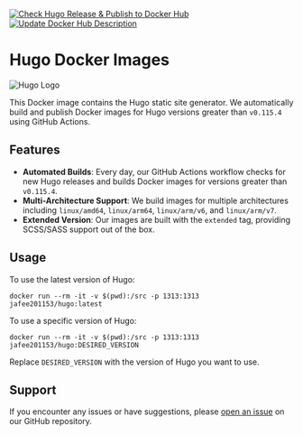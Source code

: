 [![Check Hugo Release & Publish to Docker Hub](https://github.com/leoli0605/docker-hugo/actions/workflows/docker-publish.yml/badge.svg)](https://github.com/leoli0605/docker-hugo/actions/workflows/docker-publish.yml)
[![Update Docker Hub Description](https://github.com/leoli0605/docker-hugo/actions/workflows/dockerhub-description.yml/badge.svg)](https://github.com/leoli0605/docker-hugo/actions/workflows/dockerhub-description.yml)

# Hugo Docker Images

![Hugo Logo](https://gohugo.io/images/hugo-logo-wide.svg)

This Docker image contains the Hugo static site generator. We automatically build and publish Docker images for Hugo versions greater than `v0.115.4` using GitHub Actions.

## Features

- **Automated Builds**: Every day, our GitHub Actions workflow checks for new Hugo releases and builds Docker images for versions greater than `v0.115.4`.
- **Multi-Architecture Support**: We build images for multiple architectures including `linux/amd64`, `linux/arm64`, `linux/arm/v6`, and `linux/arm/v7`.
- **Extended Version**: Our images are built with the `extended` tag, providing SCSS/SASS support out of the box.

## Usage

To use the latest version of Hugo:

```
docker run --rm -it -v $(pwd):/src -p 1313:1313 jafee201153/hugo:latest
```

To use a specific version of Hugo:

```
docker run --rm -it -v $(pwd):/src -p 1313:1313 jafee201153/hugo:DESIRED_VERSION
```

Replace `DESIRED_VERSION` with the version of Hugo you want to use.

## Support

If you encounter any issues or have suggestions, please [open an issue](https://github.com/leoli0605/docker-hugo/issues) on our GitHub repository.
